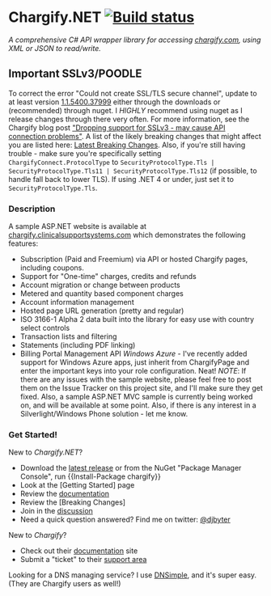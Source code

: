 # Chargify.NET [![Build status](https://ci.appveyor.com/api/projects/status/76aex0a2h6j63g5x/branch/master?svg=true)](https://ci.appveyor.com/project/kfrancis/chargify-dot-net/branch/master)
_A comprehensive C# API wrapper library for accessing [chargify.com](http://www.chargify.com), using XML or JSON to read/write._

## Important SSLv3/POODLE
To correct the error "Could not create SSL/TLS secure channel", update to at least version [1.1.5400.37999](https://www.nuget.org/packages/chargify/) either through the downloads or (recommended) through nuget. I *HIGHLY* recommend using nuget as I release changes through there very often. For more information, see the Chargify blog post ["Dropping support for SSLv3 - may cause API connection problems"](https://chargify.com/blog/dropping-sslv3/). A list of the likely breaking changes that might affect you are listed here: [Latest Breaking Changes](http://chargify.codeplex.com/wikipage?title=Latest%20Breaking%20Changes&referringTitle=Home). Also, if you're still having trouble - make sure you're specifically setting `ChargifyConnect.ProtocolType` to `SecurityProtocolType.Tls | SecurityProtocolType.Tls11 | SecurityProtocolType.Tls12` (if possible, to handle fall back to lower TLS). If using .NET 4 or under, just set it to `SecurityProtocolType.Tls`.

### Description
A sample ASP.NET website is available at [chargify.clinicalsupportsystems.com](http://chargify.clinicalsupportsystems.com) which demonstrates the following features:
* Subscription (Paid and Freemium) via API or hosted Chargify pages, including coupons.
* Support for "One-time" charges, credits and refunds
* Account migration or change between products
* Metered and quantity based component charges
* Account information management
* Hosted page URL generation (pretty and regular)
* ISO 3166-1 Alpha 2 data built into the library for easy use with country select controls
* Transaction lists and filtering
* Statements (including PDF linking)
* Billing Portal Management API
*Windows Azure* - I've recently added support for Windows Azure apps, just inherit from ChargifyPage and enter the important keys into your role configuration. Neat!
*NOTE*: If there are any issues with the sample website, please feel free to post them on the Issue Tracker on this project site, and I'll make sure they get fixed.
Also, a sample ASP.NET MVC sample is currently being worked on, and will be available at some point. Also, if there is any interest in a Silverlight/Windows Phone solution - let me know.

### Get Started!
New to _Chargify.NET_? 
* Download the [latest release](http://chargify.codeplex.com/releases) or from the NuGet "Package Manager Console", run {{Install-Package chargify}}
* Look at the [Getting Started] page
* Review the [documentation](http://chargify.codeplex.com/documentation)
* Review the [Breaking Changes]
* Join in the [discussion](http://chargify.codeplex.com/discussions)
* Need a quick question answered? Find me on twitter: [@djbyter](http://www.twitter.com/djbyter)

New to _Chargify_?
* Check out their [documentation](http://docs.chargify.com) site
* Submit a "ticket" to their [support area](http://support.chargify.com)

Looking for a DNS managing service? I use [DNSimple](https://dnsimple.com/r/811f4af066782e), and it's super easy. (They are Chargify users as well!)
